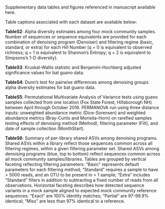 Supplementary data tables and figures referenced in manuscript available here.

Table captions associated with each dataset are available below:

**TableS2**:
Alpha diversity estimates among four mock community samples. Number of sequences or sequence equivalents are provided for each combination of denoising program (Denoiser) and filtering regime (basic, standard, or extra) for each Hill Number (q = 0 is equivalent to observed richness; q = 1 is equivalent to Shannon’s Entropy; q = 2 is equivalent to Simpsons’s 1-D diversity).

**TableS3**:
Kruskal-Wallis statistic and Benjamini-Hochberg adjusted significance values for bat guano data. 

**TableS4**:
Dunn’s test for pairwise differences among denoising groups alpha diversity estimates for bat guano data.

**TableS5**:
Permutational Multivariate Analysis of Variance tests using guano samples collected from one location (Fox State Forest, Hillsborough NH) between April through October 2016. PERMANOVA run using three distance inputs: unweighted abundance metric (Dice-Sorensen) and weighted abundance metrics (Bray-Curtis and Morisita-Horn) on rarefied samples testing effects of denoising method (Method), filtering parameter (Filt), and date of sample collection (MonthStart).

**TableS6**:
Summary of per-library shared ASVs among denoising programs. Shared ASVs within a library reflect those sequences common across all filtering regimes, within a given filtering parameter set. Shared ASVs among denoising programs (blue, top to bottom) reflect sequences common across all mock community samples/libraries. Tables are grouped by vertical faceting reflecting filtering parameters: “Basic” represents default parameters for each filtering method; “Standard” requires a sample to have > 5000 reads, and an OTU to be present in > 1 sample; “Extra” includes “Standard” filters in addition to subtracting a fixed number of reads from all observations. Horizontal faceting describes how detected sequence variants in a mock sample aligned to expected mock community reference sequences: “Exact” are 100% identity matches; “Partial” are 97-99.9% identical; “Miss” are less than 97% identical to a reference.
